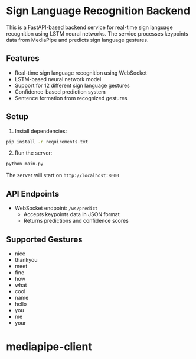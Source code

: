 # Sign Language Recognition Backend

This is a FastAPI-based backend service for real-time sign language recognition using LSTM neural networks. The service processes keypoints data from MediaPipe and predicts sign language gestures.

## Features

- Real-time sign language recognition using WebSocket
- LSTM-based neural network model
- Support for 12 different sign language gestures
- Confidence-based prediction system
- Sentence formation from recognized gestures

## Setup

1. Install dependencies:
```bash
pip install -r requirements.txt
```

2. Run the server:
```bash
python main.py
```

The server will start on `http://localhost:8000`

## API Endpoints

- WebSocket endpoint: `/ws/predict`
  - Accepts keypoints data in JSON format
  - Returns predictions and confidence scores

## Supported Gestures

- nice
- thankyou
- meet
- fine
- how
- what
- cool
- name
- hello
- you
- me
- your
# mediapipe-client
